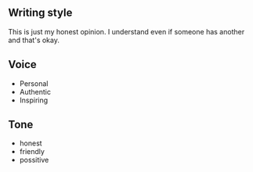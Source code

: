 ## Writing style

This is just my honest opinion. I understand even if someone has another and that's okay.

## Voice

- Personal
- Authentic
- Inspiring 


## Tone

- honest
- friendly
- possitive

